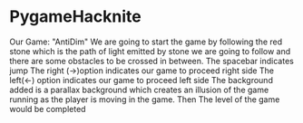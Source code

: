 # PygameHacknite
Our Game: "AntiDim" 
We are going to start the game by following the red stone which is the path of light emitted by stone we are going to follow and there are some obstacles to be crossed in between.
The spacebar indicates jump
The right (->)option indicates our game to proceed right side
The left(<-) option indicates our game to proceed left side
The background added is a parallax background which creates an illusion of the game running as the player is moving in the game.
Then The level of the game would be completed

